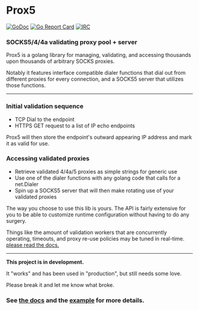 # Prox5

[![GoDoc](https://godoc.org/git.tcp.direct/kayos/Prox5?status.svg)](https://pkg.go.dev/git.tcp.direct/kayos/Prox5) [![Go Report Card](https://goreportcard.com/badge/github.com/yunginnanet/Prox5)](https://goreportcard.com/report/github.com/yunginnanet/Prox5) [![IRC](https://img.shields.io/badge/ircd.chat-%23tcpdirect-blue.svg)](ircs://ircd.chat:6697/#tcpdirect)

### SOCKS5/4/4a validating proxy pool + server

  
Prox5 is a golang library for managing, validating, and accessing thousands upon thousands of arbitrary SOCKS proxies.

Notably it features interface compatible dialer functions that dial out from different proxies for every connection, and a SOCKS5 server that utilizes those functions.

---

### Initial validation sequence  
  
- TCP Dial to the endpoint
- HTTPS GET request to a list of IP echo endpoints
  
Prox5 will then store the endpoint's outward appearing IP address and mark it as valid for use.  
  

### Accessing validated proxies

 
 - Retrieve validated 4/4a/5 proxies as simple strings for generic use
 - Use one of the dialer functions with any golang code that calls for a net.Dialer
 - Spin up a SOCKS5 server that will then make rotating use of your validated proxies
 

 
The way you choose to use this lib is yours. The API is fairly extensive for you to be able to customize runtime configuration without having to do any surgery.
  
Things like the amount of validation workers that are concurrently operating, timeouts, and proxy re-use policies may be tuned in real-time. [please read the docs.](https://pkg.go.dev/git.tcp.direct/kayos/Prox5)

 ---
 
**This project is in development.** 

It "works" and has been used in "production", but still needs some love.

Please break it and let me know what broke.

### **See [the docs](https://pkg.go.dev/git.tcp.direct/kayos/Prox5) and the [example](example/main.go) for more details.**
